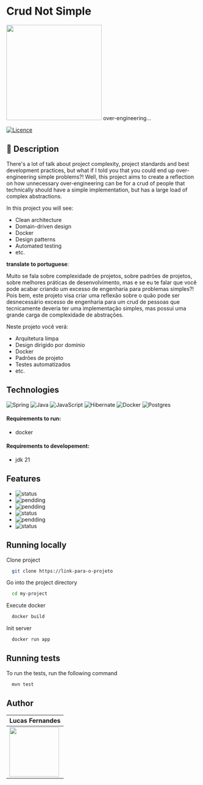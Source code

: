 # Crud Not Simple

<img width=250 src="https://i.ibb.co/BVj8mPp/over-engenniring-1.gif"></img> 
over-engineering...

[![Licence](https://img.shields.io/github/license/Ileriayo/markdown-badges?style=for-the-badge)](./LICENSE)

## 🚀 Description

There's a lot of talk about project complexity, project standards and best development practices, but what if I told you that you could end up over-engineering simple problems?! Well, this project aims to create a reflection on how unnecessary over-engineering can be for a crud of people that technically should have a simple implementation, but has a large load of complex abstractions.

In this project you will see:

- Clean architecture
- Domain-driven design
- Docker
- Design patterns
- Automated testing
- etc.

**translate to portuguese**:

Muito se fala sobre complexidade de projetos, sobre padrões de projetos, sobre melhores práticas de desenvolvimento, mas e se eu te falar que você pode acabar criando um excesso de engenharia para problemas simples?! Pois bem, este projeto visa criar uma reflexão sobre o quão pode ser desnecessário excesso de engenharia para um crud de pessoas que tecnicamente deveria ter uma implementação simples, mas possui uma grande carga de complexidade de abstrações.

Neste projeto você verá:

- Arquitetura limpa
- Design dirigido por domínio
- Docker
- Padrões de projeto
- Testes automatizados
- etc.

## Technologies

![Spring](https://img.shields.io/badge/spring-%236DB33F.svg?style=for-the-badge&logo=spring&logoColor=white)
![Java](https://img.shields.io/badge/java-%23ED8B00.svg?style=for-the-badge&logo=openjdk&logoColor=white)
![JavaScript](https://img.shields.io/badge/javascript-%23323330.svg?style=for-the-badge&logo=javascript&logoColor=%23F7DF1E)
![Hibernate](https://img.shields.io/badge/Hibernate-59666C?style=for-the-badge&logo=Hibernate&logoColor=white)
![Docker](https://img.shields.io/badge/docker-%230db7ed.svg?style=for-the-badge&logo=docker&logoColor=white)
![Postgres](https://img.shields.io/badge/postgres-%23316192.svg?style=for-the-badge&logo=postgresql&logoColor=white)

#### Requirements to run:
- docker

#### Requirements to developement:
- jdk 21

## Features

- ![status](https://img.shields.io/badge/Saving_a_new_person-OK-greene)
- ![pendding](https://img.shields.io/badge/Logically_delete_a_person-PENDDING-orange)
- ![pendding](https://img.shields.io/badge/Find_people_by_year_range-PENDDING-orange)
- ![status](https://img.shields.io/badge/Find_a_person_by_id-OK-greene)
- ![pendding](https://img.shields.io/badge/Find_people_by_name-PENDDING-orange)
- ![status](https://img.shields.io/badge/Update_person,_locating_by_id-OK-greene)

## Running locally

Clone project

```bash
  git clone https://link-para-o-projeto
```

Go into the project directory

```bash
  cd my-project
```

Execute docker

```bash
  docker build
```

Init server

```bash
  docker run app
```

## Running tests

To run the tests, run the following command

```bash
  mvn test
```

## Author

|  Lucas Fernandes  |
| --------- |
| <img src="https://avatars.githubusercontent.com/u/76585138?v=4" style="width: 130px; border-radios: 50%"></img> |





